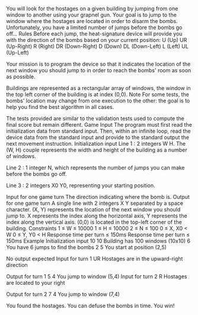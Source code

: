 You will look for the hostages on a given building by jumping from one window to another using your grapnel gun. Your goal is to jump to the window where the hostages are located in order to disarm the bombs. Unfortunately, you have a limited number of jumps before the bombs go off...
 	Rules
Before each jump, the heat-signature device will provide you with the direction of the bombs based on your current position:
U (Up)
UR (Up-Right)
R (Right)
DR (Down-Right)
D (Down)
DL (Down-Left)
L (Left)
UL (Up-Left)

Your mission is to program the device so that it indicates the location of the next window you should jump to in order to reach the bombs' room as soon as possible.

Buildings are represented as a rectangular array of windows, the window in the top left corner of the building is at index (0,0).
 	Note
For some tests, the bombs' location may change from one execution to the other: the goal is to help you find the best algorithm in all cases.

The tests provided are similar to the validation tests used to compute the final score but remain different.
 	Game Input
The program must first read the initialization data from standard input. Then, within an infinite loop, read the device data from the standard input and provide to the standard output the next movement instruction.
Initialization input
Line 1 : 2 integers W H. The (W, H) couple represents the width and height of the building as a number of windows.

Line 2 : 1 integer N, which represents the number of jumps you can make before the bombs go off.

Line 3 : 2 integers X0 Y0, representing your starting position.

Input for one game turn
The direction indicating where the bomb is.
Output for one game turn
A single line with 2 integers X Y separated by a space character. (X, Y) represents the location of the next window you should jump to. X represents the index along the horizontal axis, Y represents the index along the vertical axis. (0,0) is located in the top-left corner of the building.
Constraints
1 ≤ W ≤ 10000
1 ≤ H ≤ 10000
2 ≤ N ≤ 100
0 ≤ X, X0 < W
0 ≤ Y, Y0 < H
Response time per turn ≤ 150ms
Response time per turn ≤ 150ms
Example
Initialization input
10 10     Building has 100 windows (10x10)
6         You have 6 jumps to find the bombs
2 5       You start at position (2,5)

No output expected
Input for turn 1
UR
Hostages are in the upward-right direction

Output for turn 1
5 4
You jump to window (5,4)
Input for turn 2
R
Hostages are located to your right

Output for turn 2
7 4
You jump to window (7,4)

You found the hostages. You can defuse the bombs in time. You win!
